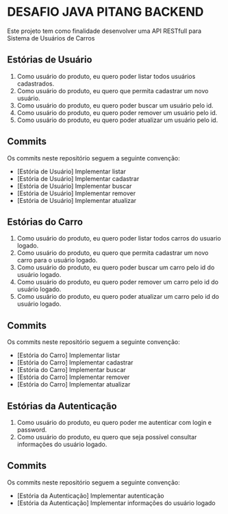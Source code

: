 # DESAFIO JAVA PITANG BACKEND

Este projeto tem como finalidade desenvolver uma API RESTfull para Sistema de Usuários de Carros

## Estórias de Usuário

1. Como usuário do produto, eu quero poder listar todos usuários cadastrados.
2. Como usuário do produto, eu quero que permita cadastrar um novo usuário.
3. Como usuário do produto, eu quero poder buscar um usuário pelo id.
4. Como usuário do produto, eu quero poder remover um usuário pelo id.
5. Como usuário do produto, eu quero poder atualizar um usuário pelo id.

## Commits

Os commits neste repositório seguem a seguinte convenção:

- [Estória de Usuário] Implementar listar
- [Estória de Usuário] Implementar cadastrar
- [Estória de Usuário] Implementar buscar
- [Estória de Usuário] Implementar remover
- [Estória de Usuário] Implementar atualizar


## Estórias do Carro

1. Como usuário do produto, eu quero poder listar todos carros do usuario logado.
2. Como usuário do produto, eu quero que permita cadastrar um novo carro para o usuário logado.
3. Como usuário do produto, eu quero poder buscar um carro  pelo id do usuário logado.
4. Como usuário do produto, eu quero poder remover um carro pelo id do usuário logado.
5. Como usuário do produto, eu quero poder atualizar um carro pelo id do usuário logado.

## Commits

Os commits neste repositório seguem a seguinte convenção:

- [Estória do Carro] Implementar listar
- [Estória do Carro] Implementar cadastrar
- [Estória do Carro] Implementar buscar
- [Estória do Carro] Implementar remover
- [Estória do Carro] Implementar atualizar

## Estórias da Autenticação

1. Como usuário do produto, eu quero poder me autenticar com login e password.
2. Como usuário do produto, eu quero que seja possível consultar informações do usuário logado.

## Commits

Os commits neste repositório seguem a seguinte convenção:

- [Estória da Autenticação] Implementar autenticação
- [Estória da Autenticação] Implementar informações do usuário logado